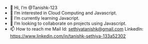 - 👋 Hi, I’m @Tanishk-123
- 👀 I’m interested in Cloud Computing and Javascript.
- 🌱 I’m currently learning Javacript.
- 💞️ I’m looking to collaborate on projects using Javascript.
- 📫 How to reach me
   Mail Id: sethiyatanishk@gmail.com
   LinkedIn: https://www.linkedin.com/in/tanishk-sethiya-133a52302 

<!---
Tanishk-123/Tanishk-123 is a ✨ special ✨ repository because its `README.md` (this file) appears on your GitHub profile.
You can click the Preview link to take a look at your changes.
--->
